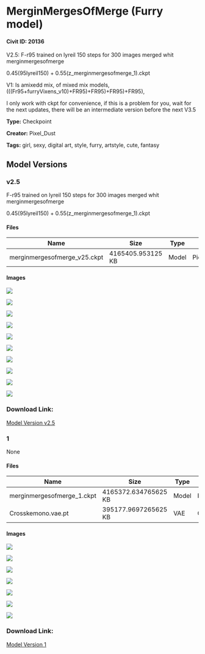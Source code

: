 # MerginMergesOfMerge (Furry model)

#### Civit ID: 20136

<p>V2.5: F-r95 trained on lyreil 150 steps for 300 images merged whit merginmergesofmerge</p><p>0.45(95lyreil150) + 0.55(z_merginmergesofmerge_1).ckpt</p><p></p><p></p><p>V1: Is amixedd mix, of mixed mix models, (((Fr95+furryVixens_v10)+FR95)+FR95)+FR95)+FR95),</p><p></p><p>I only work with ckpt for convenience, if this is a problem for you, wait for the next updates, there will be an intermediate version before the next V3.5</p>

**Type:** Checkpoint

**Creator:** Pixel_Dust

**Tags:** girl, sexy, digital art, style, furry, artstyle, cute, fantasy

## Model Versions

### v2.5

<p>F-r95 trained on lyreil 150 steps for 300 images merged whit  merginmergesofmerge</p><p> 0.45(95lyreil150) + 0.55(z_merginmergesofmerge_1).ckpt</p>

#### Files

| Name | Size | Type | Format | Download Url | AutoV1 | AutoV2 | SHA256 | CRC32 | BLAKE3 |
| --- | --- | --- | --- | --- | --- | --- | --- | --- | --- |
| merginmergesofmerge_v25.ckpt | 4165405.953125 KB | Model | PickleTensor | https://civitai.com/api/download/models/62726 | CA328AF5 | 7E357E57B6 | 7E357E57B680344128039805FE28FF5B34957DDFCD3B010A28CB4B8735D088BE | 98851832 | 182903F26ABA6E7DD536961F606ADC293EED7981EF6E4A39FE84BC131BF62F6C |

#### Images

<p><img src="https://image.civitai.com/xG1nkqKTMzGDvpLrqFT7WA/bc54868d-289c-44fc-a2d9-e949898367f6/width=450/696863.jpeg" /></p>

<p><img src="https://image.civitai.com/xG1nkqKTMzGDvpLrqFT7WA/974850b9-9ad1-48f1-8096-4f17908e89c6/width=450/690808.jpeg" /></p>

<p><img src="https://image.civitai.com/xG1nkqKTMzGDvpLrqFT7WA/5f451d39-b12c-4df6-a187-585a3171f355/width=450/690809.jpeg" /></p>

<p><img src="https://image.civitai.com/xG1nkqKTMzGDvpLrqFT7WA/71a3d280-bb14-4c9e-af7b-af65ce42f3c7/width=450/700781.jpeg" /></p>

<p><img src="https://image.civitai.com/xG1nkqKTMzGDvpLrqFT7WA/0eb64167-b39d-49a4-b3cb-1ba6cbf5b91b/width=450/700782.jpeg" /></p>

<p><img src="https://image.civitai.com/xG1nkqKTMzGDvpLrqFT7WA/2d61b4ea-e9ea-450d-af04-afae8ff855d8/width=450/690811.jpeg" /></p>

<p><img src="https://image.civitai.com/xG1nkqKTMzGDvpLrqFT7WA/9a73da32-9fa8-4175-9e93-9e0eee5a792a/width=450/690813.jpeg" /></p>

<p><img src="https://image.civitai.com/xG1nkqKTMzGDvpLrqFT7WA/e46cdc94-dded-47d4-801b-79ebc9409371/width=450/690814.jpeg" /></p>

<p><img src="https://image.civitai.com/xG1nkqKTMzGDvpLrqFT7WA/aff00d55-0533-4ac3-8a82-893b68697818/width=450/690815.jpeg" /></p>

<p><img src="https://image.civitai.com/xG1nkqKTMzGDvpLrqFT7WA/1f73ca71-1487-4c07-9336-0d8138176238/width=450/690817.jpeg" /></p>

### Download Link:

[Model Version v2.5](https://civitai.com/api/download/models/62726)

### 1

None

#### Files

| Name | Size | Type | Format | Download Url | AutoV1 | AutoV2 | SHA256 | CRC32 | BLAKE3 |
| --- | --- | --- | --- | --- | --- | --- | --- | --- | --- |
| merginmergesofmerge_1.ckpt | 4165372.634765625 KB | Model | PickleTensor | https://civitai.com/api/download/models/23919 | 0A925A4D | 52CFAF9FAC | 52CFAF9FAC2800C10C9C9F14DA1EDFA3372B867EB5D28FF8595258AB5CEC3F90 | 3B678871 | 34FDB7A920ED52C95BCE6937D9A721CB0E8B3158E48691FD28596053591885E0 |
| Crosskemono.vae.pt | 395177.9697265625 KB | VAE | Other | https://civitai.com/api/download/models/23919?type=VAE&format=Other | 9F45927E | DF3C506E51 | DF3C506E51B7EE1D7B5A6A2BB7142D47D488743C96AA778AFB0F53A2CDC2D38D | CDC8E084 | 1C1C17EC74EB5758F1F85BADDA885C2A2B07B9F0A81B6420AC3ABF2BB06FD2C1 |

#### Images

<p><img src="https://image.civitai.com/xG1nkqKTMzGDvpLrqFT7WA/cdd59425-d61e-4327-ad01-2ebfcc044c00/width=450/259873.jpeg" /></p>

<p><img src="https://image.civitai.com/xG1nkqKTMzGDvpLrqFT7WA/f7eb4017-4410-478d-be64-9ad3018a0300/width=450/259879.jpeg" /></p>

<p><img src="https://image.civitai.com/xG1nkqKTMzGDvpLrqFT7WA/af756d99-607e-4050-fb2e-a2bf8fad8a00/width=450/259878.jpeg" /></p>

<p><img src="https://image.civitai.com/xG1nkqKTMzGDvpLrqFT7WA/73f14886-c19f-4a93-35df-f1ea69b29100/width=450/259877.jpeg" /></p>

<p><img src="https://image.civitai.com/xG1nkqKTMzGDvpLrqFT7WA/c7524ffc-e1b8-417c-170a-9ae4b2bb0600/width=450/259876.jpeg" /></p>

<p><img src="https://image.civitai.com/xG1nkqKTMzGDvpLrqFT7WA/6e4e3098-3b5c-43b4-9bae-0bc2d8ab6700/width=450/259875.jpeg" /></p>

<p><img src="https://image.civitai.com/xG1nkqKTMzGDvpLrqFT7WA/851ff83f-68bb-4115-b724-86b2eedda700/width=450/259874.jpeg" /></p>

### Download Link:

[Model Version 1](https://civitai.com/api/download/models/23919)

